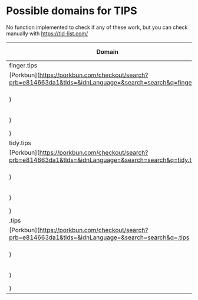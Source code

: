 # Possible domains for TIPS

No function implemented to check if any of these work, but you can check manually with https://tld-list.com/

| Domain | Porkbun | NameCheap | Google Domains |
|---|---|---|---|
| finger.tips | [Porkbun](https://porkbun.com/checkout/search?prb=e814663da1&tlds=&idnLanguage=&search=search&q=finger.tips) | [Namecheap](https://www.namecheap.com/domains/registration/results/?domain=finger.tips) | [Google](https://domains.google.com/registrar/search?searchTerm=finger.tips) |
| tidy.tips | [Porkbun](https://porkbun.com/checkout/search?prb=e814663da1&tlds=&idnLanguage=&search=search&q=tidy.tips) | [Namecheap](https://www.namecheap.com/domains/registration/results/?domain=tidy.tips) | [Google](https://domains.google.com/registrar/search?searchTerm=tidy.tips) |
| .tips | [Porkbun](https://porkbun.com/checkout/search?prb=e814663da1&tlds=&idnLanguage=&search=search&q=.tips) | [Namecheap](https://www.namecheap.com/domains/registration/results/?domain=.tips) | [Google](https://domains.google.com/registrar/search?searchTerm=.tips) |
